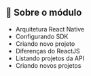 ## :rocket: Sobre o módulo

- Arquitetura React Native
- Configurando SDK
- Criando novo projeto
- Diferenças do ReactJS
- Listando projetos da API
- Criando novos projetos
